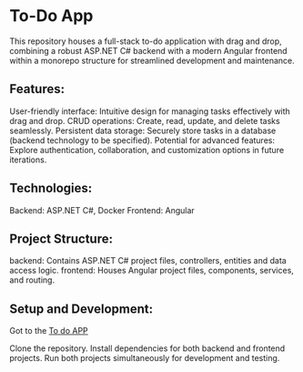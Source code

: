 # To-Do App

This repository houses a full-stack to-do application with drag and drop, combining a robust ASP.NET C# backend with a modern Angular frontend within a monorepo structure for streamlined development and maintenance.

## Features:

User-friendly interface: Intuitive design for managing tasks effectively with drag and drop.
CRUD operations: Create, read, update, and delete tasks seamlessly.
Persistent data storage: Securely store tasks in a database (backend technology to be specified).
Potential for advanced features: Explore authentication, collaboration, and customization options in future iterations.
## Technologies:

Backend: ASP.NET C#, Docker
Frontend: Angular

## Project Structure:

backend: Contains ASP.NET C# project files, controllers, entities and data access logic.
frontend: Houses Angular project files, components, services, and routing.

## Setup and Development:
Got to the [To do APP](https://to-do-app.azurewebsites.net)

Clone the repository.
Install dependencies for both backend and frontend projects.
Run both projects simultaneously for development and testing.
